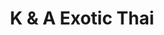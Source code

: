 ---
layout: info
type: Standard
title: K & A Exotic Thai
section: thai
logo: placeholder
ratings: $$
phone: "7731751"
email:
address:
description: Great location just across the road from the Look Out. Enjoy some of the best views over Vila Harbour while sampling original Thai cooking. They have a great value all you can eat buffet on Thursday nights.
---